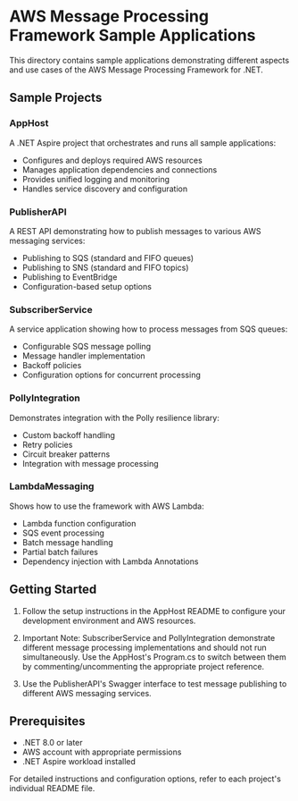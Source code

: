 # AWS Message Processing Framework Sample Applications

This directory contains sample applications demonstrating different aspects and use cases of the AWS Message Processing Framework for .NET.

## Sample Projects

### AppHost
A .NET Aspire project that orchestrates and runs all sample applications:
- Configures and deploys required AWS resources
- Manages application dependencies and connections
- Provides unified logging and monitoring
- Handles service discovery and configuration

### PublisherAPI
A REST API demonstrating how to publish messages to various AWS messaging services:
- Publishing to SQS (standard and FIFO queues)
- Publishing to SNS (standard and FIFO topics)
- Publishing to EventBridge
- Configuration-based setup options

### SubscriberService
A service application showing how to process messages from SQS queues:
- Configurable SQS message polling
- Message handler implementation
- Backoff policies
- Configuration options for concurrent processing

### PollyIntegration
Demonstrates integration with the Polly resilience library:
- Custom backoff handling
- Retry policies
- Circuit breaker patterns
- Integration with message processing

### LambdaMessaging
Shows how to use the framework with AWS Lambda:
- Lambda function configuration
- SQS event processing
- Batch message handling
- Partial batch failures
- Dependency injection with Lambda Annotations

## Getting Started

1. Follow the setup instructions in the AppHost README to configure your development environment and AWS resources.

2. Important Note: SubscriberService and PollyIntegration demonstrate different message processing implementations and should not run simultaneously. Use the AppHost's Program.cs to switch between them by commenting/uncommenting the appropriate project reference.

3. Use the PublisherAPI's Swagger interface to test message publishing to different AWS messaging services.

## Prerequisites

- .NET 8.0 or later
- AWS account with appropriate permissions
- .NET Aspire workload installed

For detailed instructions and configuration options, refer to each project's individual README file.

